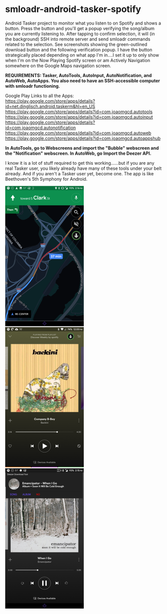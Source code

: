 # smloadr-android-tasker-spotify

Android Tasker project to monitor what you listen to on Spotify and shows a button. Press the button and you'll get a popup verifying the song/album you are currently listening to. After tapping to confirm selection, it will (in the background) SSH into remote server and send smloadr commands related to the selection. See screenshots showing the green-outlined download button and the following verification popup. I have the button strategically placed depending on what app I'm in....I set it up to only show when I'm on the Now Playing Spotify screen or am Actively Navigation somewhere on the Google Maps navigation screen.

**REQUIREMENTS: Tasker, AutoTools, AutoInput, AutoNotification, and AutoWeb, AutoApps. You also need to have an SSH-accessible computer with smloadr functioning.**

Google Play Links to all the Apps:
https://play.google.com/store/apps/details?id=net.dinglisch.android.taskerm&hl=en_US
https://play.google.com/store/apps/details?id=com.joaomgcd.autotools
https://play.google.com/store/apps/details?id=com.joaomgcd.autoinput
https://play.google.com/store/apps/details?id=com.joaomgcd.autonotification
https://play.google.com/store/apps/details?id=com.joaomgcd.autoweb
https://play.google.com/store/apps/details?id=com.joaomgcd.autoappshub

**In AutoTools, go to Webscreens and import the "Bubble" webscreen and the "Notification" webscreen. In AutoWeb, go Import the Deezer API.** 

I know it is a lot of stuff required to get this working......but if you are any real Tasker user, you likely already have many of these tools under your belt already. And if you aren't a Tasker user yet, become one. The app is like Beethoven's 5th Symphony for Android.

<img src="/4uks8gp[1].png" width="50%" height="50%">

<img src="/oxrWkPd[1].png" width="50%" height="50%">

<img src="/T0Uy8lH[1].png" width="50%" height="50%">

